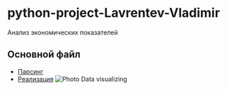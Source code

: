 # python-project-Lavrentev-Vladimir
Анализ экономических показателей
## Основной файл

- [Парсинг](https://nbviewer.org/github/vladimirlavrentyev/python-project-Lavrentev-Vladimir/blob/main/main.py)
- [Реализация](https://nbviewer.org/github/vladimirlavrentyev/python-project-Lavrentev-Vladimir/blob/main/result.ipynb)
![Photo Data visualizing](https://github.com/vladimirlavrentyev/python-project-Lavrentev-Vladimir/assets/136271388/a607e89d-b03e-41a3-8adf-a16881b3f57a)
